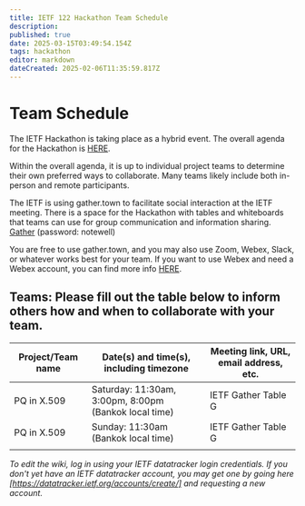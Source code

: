 ```yaml
---
title: IETF 122 Hackathon Team Schedule
description: 
published: true
date: 2025-03-15T03:49:54.154Z
tags: hackathon
editor: markdown
dateCreated: 2025-02-06T11:35:59.817Z
---
```


# Team Schedule
The IETF Hackathon is taking place as a hybrid event. The overall agenda for the Hackathon is [HERE](https://wiki.ietf.org/en/meeting/122/hackathon).

Within the overall agenda, it is up to individual project teams to determine their own preferred ways to collaborate. Many teams likely include both in-person and remote participants.

The IETF is using gather.town to facilitate social interaction at the IETF meeting. There is a space for the Hackathon with tables and whiteboards that teams can use for group communication and information sharing. [Gather](https://gather.town/app/L4fNNdm1NJa1sE2v/ietf)  (password: notewell)


You are free to use gather.town, and you may also use Zoom, Webex, Slack, or whatever works best for your team. If you want to use Webex and need a Webex account, you can find more info [HERE](https://wiki.ietf.org/en/meeting/122/hackathon#Webexsessionsforteams).

## Teams: Please fill out the table below to inform others how and when to collaborate with your team.

| Project/Team name | Date(s) and time(s), including timezone | Meeting link, URL, email address, etc.|
|---|---|---|
| PQ in X.509  |  Saturday: 11:30am, 3:00pm, 8:00pm (Bankok local time) | IETF Gather Table G |
| PQ in X.509  |  Sunday:   11:30am (Bankok local time)                 | IETF Gather Table G |
|   |   |   |

*To edit the wiki, log in using your IETF datatracker login credentials. If you don't yet have an IETF datatracker account, you may get one by going here [https://datatracker.ietf.org/accounts/create/] and requesting a new account.*